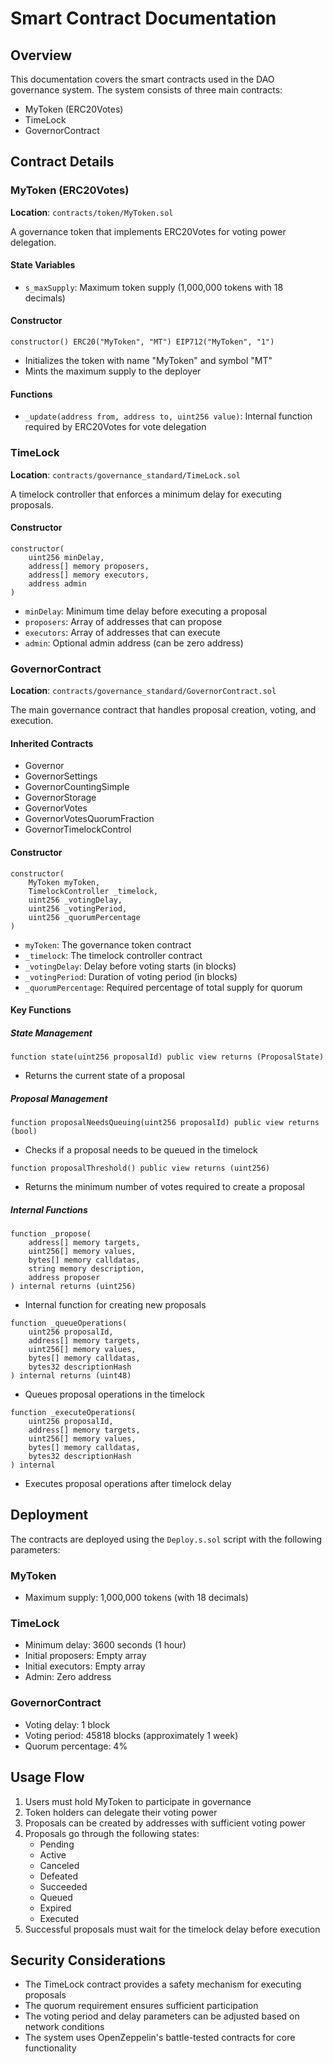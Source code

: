 # Smart Contract Documentation

## Overview

This documentation covers the smart contracts used in the DAO governance system. The system consists of three main contracts:

- MyToken (ERC20Votes)
- TimeLock
- GovernorContract

## Contract Details

### MyToken (ERC20Votes)

**Location**: `contracts/token/MyToken.sol`

A governance token that implements ERC20Votes for voting power delegation.

#### State Variables

- `s_maxSupply`: Maximum token supply (1,000,000 tokens with 18 decimals)

#### Constructor

```solidity
constructor() ERC20("MyToken", "MT") EIP712("MyToken", "1")
```

- Initializes the token with name "MyToken" and symbol "MT"
- Mints the maximum supply to the deployer

#### Functions

- `_update(address from, address to, uint256 value)`: Internal function required by ERC20Votes for vote delegation

### TimeLock

**Location**: `contracts/governance_standard/TimeLock.sol`

A timelock controller that enforces a minimum delay for executing proposals.

#### Constructor

```solidity
constructor(
    uint256 minDelay,
    address[] memory proposers,
    address[] memory executors,
    address admin
)
```

- `minDelay`: Minimum time delay before executing a proposal
- `proposers`: Array of addresses that can propose
- `executors`: Array of addresses that can execute
- `admin`: Optional admin address (can be zero address)

### GovernorContract

**Location**: `contracts/governance_standard/GovernorContract.sol`

The main governance contract that handles proposal creation, voting, and execution.

#### Inherited Contracts

- Governor
- GovernorSettings
- GovernorCountingSimple
- GovernorStorage
- GovernorVotes
- GovernorVotesQuorumFraction
- GovernorTimelockControl

#### Constructor

```solidity
constructor(
    MyToken myToken,
    TimelockController _timelock,
    uint256 _votingDelay,
    uint256 _votingPeriod,
    uint256 _quorumPercentage
)
```

- `myToken`: The governance token contract
- `_timelock`: The timelock controller contract
- `_votingDelay`: Delay before voting starts (in blocks)
- `_votingPeriod`: Duration of voting period (in blocks)
- `_quorumPercentage`: Required percentage of total supply for quorum

#### Key Functions

##### State Management

```solidity
function state(uint256 proposalId) public view returns (ProposalState)
```

- Returns the current state of a proposal

##### Proposal Management

```solidity
function proposalNeedsQueuing(uint256 proposalId) public view returns (bool)
```

- Checks if a proposal needs to be queued in the timelock

```solidity
function proposalThreshold() public view returns (uint256)
```

- Returns the minimum number of votes required to create a proposal

##### Internal Functions

```solidity
function _propose(
    address[] memory targets,
    uint256[] memory values,
    bytes[] memory calldatas,
    string memory description,
    address proposer
) internal returns (uint256)
```

- Internal function for creating new proposals

```solidity
function _queueOperations(
    uint256 proposalId,
    address[] memory targets,
    uint256[] memory values,
    bytes[] memory calldatas,
    bytes32 descriptionHash
) internal returns (uint48)
```

- Queues proposal operations in the timelock

```solidity
function _executeOperations(
    uint256 proposalId,
    address[] memory targets,
    uint256[] memory values,
    bytes[] memory calldatas,
    bytes32 descriptionHash
) internal
```

- Executes proposal operations after timelock delay

## Deployment

The contracts are deployed using the `Deploy.s.sol` script with the following parameters:

### MyToken

- Maximum supply: 1,000,000 tokens (with 18 decimals)

### TimeLock

- Minimum delay: 3600 seconds (1 hour)
- Initial proposers: Empty array
- Initial executors: Empty array
- Admin: Zero address

### GovernorContract

- Voting delay: 1 block
- Voting period: 45818 blocks (approximately 1 week)
- Quorum percentage: 4%

## Usage Flow

1. Users must hold MyToken to participate in governance
2. Token holders can delegate their voting power
3. Proposals can be created by addresses with sufficient voting power
4. Proposals go through the following states:
   - Pending
   - Active
   - Canceled
   - Defeated
   - Succeeded
   - Queued
   - Expired
   - Executed
5. Successful proposals must wait for the timelock delay before execution

## Security Considerations

- The TimeLock contract provides a safety mechanism for executing proposals
- The quorum requirement ensures sufficient participation
- The voting period and delay parameters can be adjusted based on network conditions
- The system uses OpenZeppelin's battle-tested contracts for core functionality
